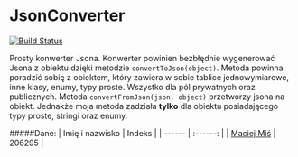 # JsonConverter
[![Build Status](https://travis-ci.org/MacMisDev/JsonConverter.svg?branch=master)](https://travis-ci.org/MacMisDev/JsonConverter)

Prosty konwerter Jsona. 
Konwerter powinien bezbłędnie wygenerować Jsona z obiektu dzięki metodzie `convertToJson(object)`. Metoda powinna poradzić sobię z obiektem, który zawiera w sobie tablice jednowymiarowe, inne klasy, enumy, typy proste. Wszystko dla pól prywatnych oraz publicznych.
Metoda `convertFromJson(json, object)` przetworzy jsona na obiekt. Jednakże moja metoda zadziała **tylko** dla obiektu posiadającego typy proste, stringi oraz enumy.

#####Dane:
| Imię i nazwisko | Indeks |
| ------ | :------: |
|  [Maciej Miś](https://github.com/MacMisDev)  |  206295  |

